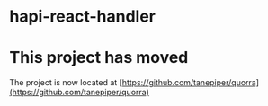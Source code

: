 # hapi-react-handler

# This project has moved

The project is now located at [https://github.com/tanepiper/quorra](https://github.com/tanepiper/quorra)
